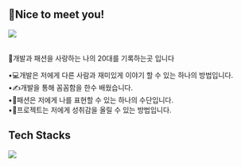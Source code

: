 <div><h2>👋Nice to meet you! </h2></div>


<div ><a href="https://blog.naver.com/anderssenbell">
  <img src="https://img.shields.io/badge/Tech%20Blog-11B48A?style=flat-square&logo=Vimeo&logoColor=white&link=https://blog.naver.com/anderssenbell"/>
</a></div>

<br>🧑개발과 패션을 사랑하는 나의 20대를 기록하는곳 입니다</br>


<div>•💻개발은 저에게 다른 사람과 재미있게 이야기 할 수 있는 하나의 방법입니다.</div>
<div>•✍개발을 통해 꼼꼼함을 한수 배웠습니다.</div>
<div>•👖패션은 저에게 나를 표현할 수 있는 하나의 수단입니다.</div>
<div>•📃프로젝트는 저에게 성취감을 올릴 수 있는 방법입니다.</div>

<h2>Tech Stacks</h2>
<img src="https://img.shields.io/badge/javascript-F7DF1E?style=for-the-badge&logo=<svg role="img" viewBox="0 0 24 24" xmlns="http://www.w3.org/2000/svg"><path d="M0 0h24v24H0V0zm22.034 18.276c-.175-1.095-.888-2.015-3.003-2.873-.736-.345-1.554-.585-1.797-1.14-.091-.33-.105-.51-.046-.705.15-.646.915-.84 1.515-.66.39.12.75.42.976.9 1.034-.676 1.034-.676 1.755-1.125-.27-.42-.404-.601-.586-.78-.63-.705-1.469-1.065-2.834-1.034l-.705.089c-.676.165-1.32.525-1.71 1.005-1.14 1.291-.811 3.541.569 4.471 1.365 1.02 3.361 1.244 3.616 2.205.24 1.17-.87 1.545-1.966 1.41-.811-.18-1.26-.586-1.755-1.336l-1.83 1.051c.21.48.45.689.81 1.109 1.74 1.756 6.09 1.666 6.871-1.004.029-.09.24-.705.074-1.65l.046.067zm-8.983-7.245h-2.248c0 1.938-.009 3.864-.009 5.805 0 1.232.063 2.363-.138 2.711-.33.689-1.18.601-1.566.48-.396-.196-.597-.466-.83-.855-.063-.105-.11-.196-.127-.196l-1.825 1.125c.305.63.75 1.172 1.324 1.517.855.51 2.004.675 3.207.405.783-.226 1.458-.691 1.811-1.411.51-.93.402-2.07.397-3.346.012-2.054 0-4.109 0-6.179l.004-.056z"/></svg>
